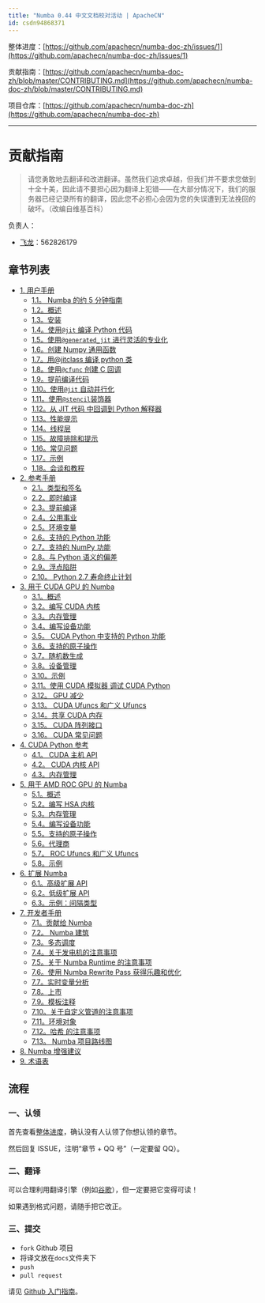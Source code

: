 ```yaml
---
title: "Numba 0.44 中文文档校对活动 | ApacheCN"
id: csdn94868371
---
```


整体进度：[https://github.com/apachecn/numba-doc-zh/issues/1](https://github.com/apachecn/numba-doc-zh/issues/1)

贡献指南：[https://github.com/apachecn/numba-doc-zh/blob/master/CONTRIBUTING.md](https://github.com/apachecn/numba-doc-zh/blob/master/CONTRIBUTING.md)

项目仓库：[https://github.com/apachecn/numba-doc-zh](https://github.com/apachecn/numba-doc-zh)

* * *

# 贡献指南

> 请您勇敢地去翻译和改进翻译。虽然我们追求卓越，但我们并不要求您做到十全十美，因此请不要担心因为翻译上犯错——在大部分情况下，我们的服务器已经记录所有的翻译，因此您不必担心会因为您的失误遭到无法挽回的破坏。（改编自维基百科）

负责人：

*   [飞龙](https://github.com/wizardforcel)：562826179

## 章节列表

*   [1\. 用户手册](https://github.com/apachecn/numba-doc-zh/blob/master/docs/11.md)
    *   [1.1。 Numba 的约 5 分钟指南](https://github.com/apachecn/numba-doc-zh/blob/master/docs/12.md)
    *   [1.2。概述](https://github.com/apachecn/numba-doc-zh/blob/master/docs/13.md)
    *   [1.3。安装](https://github.com/apachecn/numba-doc-zh/blob/master/docs/14.md)
    *   [1.4。使用`@jit` 编译 Python 代码](https://github.com/apachecn/numba-doc-zh/blob/master/docs/15.md)
    *   [1.5。使用`@generated_jit` 进行灵活的专业化](https://github.com/apachecn/numba-doc-zh/blob/master/docs/16.md)
    *   [1.6。创建 Numpy 通用函数](https://github.com/apachecn/numba-doc-zh/blob/master/docs/17.md)
    *   [1.7。用@jitclass 编译 python 类](https://github.com/apachecn/numba-doc-zh/blob/master/docs/18.md)
    *   [1.8。使用`@cfunc` 创建 C 回调](https://github.com/apachecn/numba-doc-zh/blob/master/docs/19.md)
    *   [1.9。提前编译代码](https://github.com/apachecn/numba-doc-zh/blob/master/docs/20.md)
    *   [1.10。使用`@jit` 自动并行化](https://github.com/apachecn/numba-doc-zh/blob/master/docs/21.md)
    *   [1.11。使用`@stencil`装饰器](https://github.com/apachecn/numba-doc-zh/blob/master/docs/22.md)
    *   [1.12。从 JIT 代码 中回调到 Python 解释器](https://github.com/apachecn/numba-doc-zh/blob/master/docs/23.md)
    *   [1.13。性能提示](https://github.com/apachecn/numba-doc-zh/blob/master/docs/24.md)
    *   [1.14。线程层](https://github.com/apachecn/numba-doc-zh/blob/master/docs/25.md)
    *   [1.15。故障排除和提示](https://github.com/apachecn/numba-doc-zh/blob/master/docs/26.md)
    *   [1.16。常见问题](https://github.com/apachecn/numba-doc-zh/blob/master/docs/27.md)
    *   [1.17。示例](https://github.com/apachecn/numba-doc-zh/blob/master/docs/28.md)
    *   [1.18。会谈和教程](https://github.com/apachecn/numba-doc-zh/blob/master/docs/29.md)
*   [2\. 参考手册](https://github.com/apachecn/numba-doc-zh/blob/master/docs/30.md)
    *   [2.1。类型和签名](https://github.com/apachecn/numba-doc-zh/blob/master/docs/31.md)
    *   [2.2。即时编译](https://github.com/apachecn/numba-doc-zh/blob/master/docs/32.md)
    *   [2.3。提前编译](https://github.com/apachecn/numba-doc-zh/blob/master/docs/33.md)
    *   [2.4。公用事业](https://github.com/apachecn/numba-doc-zh/blob/master/docs/34.md)
    *   [2.5。环境变量](https://github.com/apachecn/numba-doc-zh/blob/master/docs/35.md)
    *   [2.6。支持的 Python 功能](https://github.com/apachecn/numba-doc-zh/blob/master/docs/36.md)
    *   [2.7。支持的 NumPy 功能](https://github.com/apachecn/numba-doc-zh/blob/master/docs/37.md)
    *   [2.8。与 Python 语义的偏差](https://github.com/apachecn/numba-doc-zh/blob/master/docs/38.md)
    *   [2.9。浮点陷阱](https://github.com/apachecn/numba-doc-zh/blob/master/docs/39.md)
    *   [2.10。 Python 2.7 寿命终止计划](https://github.com/apachecn/numba-doc-zh/blob/master/docs/40.md)
*   [3\. 用于 CUDA GPU 的 Numba](https://github.com/apachecn/numba-doc-zh/blob/master/docs/41.md)
    *   [3.1。概述](https://github.com/apachecn/numba-doc-zh/blob/master/docs/42.md)
    *   [3.2。编写 CUDA 内核](https://github.com/apachecn/numba-doc-zh/blob/master/docs/43.md)
    *   [3.3。内存管理](https://github.com/apachecn/numba-doc-zh/blob/master/docs/44.md)
    *   [3.4。编写设备功能](https://github.com/apachecn/numba-doc-zh/blob/master/docs/45.md)
    *   [3.5。 CUDA Python 中支持的 Python 功能](https://github.com/apachecn/numba-doc-zh/blob/master/docs/46.md)
    *   [3.6。支持的原子操作](https://github.com/apachecn/numba-doc-zh/blob/master/docs/47.md)
    *   [3.7。随机数生成](https://github.com/apachecn/numba-doc-zh/blob/master/docs/48.md)
    *   [3.8。设备管理](https://github.com/apachecn/numba-doc-zh/blob/master/docs/49.md)
    *   [3.10。示例](https://github.com/apachecn/numba-doc-zh/blob/master/docs/50.md)
    *   [3.11。使用 CUDA 模拟器 调试 CUDA Python](https://github.com/apachecn/numba-doc-zh/blob/master/docs/51.md)
    *   [3.12。 GPU 减少](https://github.com/apachecn/numba-doc-zh/blob/master/docs/52.md)
    *   [3.13。 CUDA Ufuncs 和广义 Ufuncs](https://github.com/apachecn/numba-doc-zh/blob/master/docs/53.md)
    *   [3.14。共享 CUDA 内存](https://github.com/apachecn/numba-doc-zh/blob/master/docs/54.md)
    *   [3.15。 CUDA 阵列接口](https://github.com/apachecn/numba-doc-zh/blob/master/docs/55.md)
    *   [3.16。 CUDA 常见问题](https://github.com/apachecn/numba-doc-zh/blob/master/docs/56.md)
*   [4\. CUDA Python 参考](https://github.com/apachecn/numba-doc-zh/blob/master/docs/57.md)
    *   [4.1。 CUDA 主机 API](https://github.com/apachecn/numba-doc-zh/blob/master/docs/58.md)
    *   [4.2。 CUDA 内核 API](https://github.com/apachecn/numba-doc-zh/blob/master/docs/59.md)
    *   [4.3。内存管理](https://github.com/apachecn/numba-doc-zh/blob/master/docs/60.md)
*   [5\. 用于 AMD ROC GPU 的 Numba](https://github.com/apachecn/numba-doc-zh/blob/master/docs/61.md)
    *   [5.1。概述](https://github.com/apachecn/numba-doc-zh/blob/master/docs/62.md)
    *   [5.2。编写 HSA 内核](https://github.com/apachecn/numba-doc-zh/blob/master/docs/63.md)
    *   [5.3。内存管理](https://github.com/apachecn/numba-doc-zh/blob/master/docs/64.md)
    *   [5.4。编写设备功能](https://github.com/apachecn/numba-doc-zh/blob/master/docs/65.md)
    *   [5.5。支持的原子操作](https://github.com/apachecn/numba-doc-zh/blob/master/docs/66.md)
    *   [5.6。代理商](https://github.com/apachecn/numba-doc-zh/blob/master/docs/67.md)
    *   [5.7。 ROC Ufuncs 和广义 Ufuncs](https://github.com/apachecn/numba-doc-zh/blob/master/docs/68.md)
    *   [5.8。示例](https://github.com/apachecn/numba-doc-zh/blob/master/docs/69.md)
*   [6\. 扩展 Numba](https://github.com/apachecn/numba-doc-zh/blob/master/docs/70.md)
    *   [6.1。高级扩展 API](https://github.com/apachecn/numba-doc-zh/blob/master/docs/71.md)
    *   [6.2。低级扩展 API](https://github.com/apachecn/numba-doc-zh/blob/master/docs/72.md)
    *   [6.3。示例：间隔类型](https://github.com/apachecn/numba-doc-zh/blob/master/docs/73.md)
*   [7\. 开发者手册](https://github.com/apachecn/numba-doc-zh/blob/master/docs/74.md)
    *   [7.1。贡献给 Numba](https://github.com/apachecn/numba-doc-zh/blob/master/docs/75.md)
    *   [7.2。 Numba 建筑](https://github.com/apachecn/numba-doc-zh/blob/master/docs/76.md)
    *   [7.3。多态调度](https://github.com/apachecn/numba-doc-zh/blob/master/docs/77.md)
    *   [7.4。关于发电机的注意事项](https://github.com/apachecn/numba-doc-zh/blob/master/docs/78.md)
    *   [7.5。关于 Numba Runtime 的注意事项](https://github.com/apachecn/numba-doc-zh/blob/master/docs/79.md)
    *   [7.6。使用 Numba Rewrite Pass 获得乐趣和优化](https://github.com/apachecn/numba-doc-zh/blob/master/docs/80.md)
    *   [7.7。实时变量分析](https://github.com/apachecn/numba-doc-zh/blob/master/docs/81.md)
    *   [7.8。上市](https://github.com/apachecn/numba-doc-zh/blob/master/docs/82.md)
    *   [7.9。模板注释](https://github.com/apachecn/numba-doc-zh/blob/master/docs/83.md)
    *   [7.10。关于自定义管道的注意事项](https://github.com/apachecn/numba-doc-zh/blob/master/docs/84.md)
    *   [7.11。环境对象](https://github.com/apachecn/numba-doc-zh/blob/master/docs/85.md)
    *   [7.12。哈希 的注意事项](https://github.com/apachecn/numba-doc-zh/blob/master/docs/86.md)
    *   [7.13。 Numba 项目路线图](https://github.com/apachecn/numba-doc-zh/blob/master/docs/87.md)
*   [8\. Numba 增强建议](https://github.com/apachecn/numba-doc-zh/blob/master/docs/88.md)
*   [9\. 术语表](https://github.com/apachecn/numba-doc-zh/blob/master/docs/89.md)

## 流程

### 一、认领

首先查看[整体进度](https://github.com/apachecn/numba-doc-zh/issues/1)，确认没有人认领了你想认领的章节。

然后回复 ISSUE，注明“章节 + QQ 号”（一定要留 QQ）。

### 二、翻译

可以合理利用翻译引擎（例如[谷歌](https://translate.google.cn/)），但一定要把它变得可读！

如果遇到格式问题，请随手把它改正。

### 三、提交

*   `fork` Github 项目
*   将译文放在`docs`文件夹下
*   `push`
*   `pull request`

请见 [Github 入门指南](https://github.com/apachecn/kaggle/blob/master/docs/GitHub)。